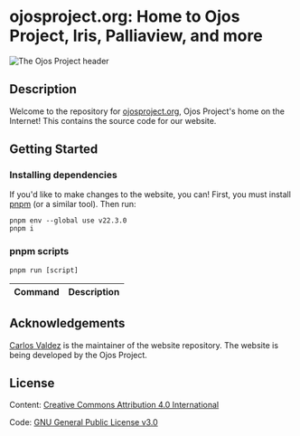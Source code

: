 # ojosproject.org: Home to Ojos Project, Iris, Palliaview, and more

![The Ojos Project header](https://ojosproject.org/images/header.png)

## Description

Welcome to the repository for [ojosproject.org](https://ojosproject.org), Ojos
Project's home on the Internet! This contains the source code for our website.

## Getting Started

### Installing dependencies

If you'd like to make changes to the website, you can! First, you must install
[pnpm](https://pnpm.io/) (or a similar tool). Then run:

```shell
pnpm env --global use v22.3.0
pnpm i
```

### pnpm scripts

`pnpm run [script]`

| Command | Description |
| ------- | ----------- |

## Acknowledgements

[Carlos Valdez](https://github.com/calejvaldez/) is the maintainer of the
website repository. The website is being developed by the Ojos Project.

## License

Content: [Creative Commons Attribution 4.0 International](https://choosealicense.com/licenses/cc-by-4.0/)

Code: [GNU General Public License v3.0](https://choosealicense.com/licenses/gpl-3.0/)
